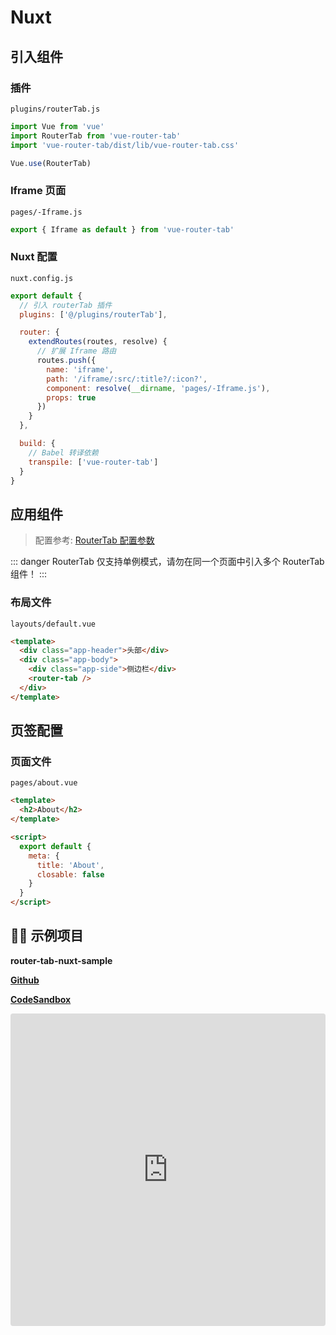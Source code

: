 # Nuxt

## 引入组件

### 插件

`plugins/routerTab.js`

```javascript
import Vue from 'vue'
import RouterTab from 'vue-router-tab'
import 'vue-router-tab/dist/lib/vue-router-tab.css'

Vue.use(RouterTab)
```

### Iframe 页面

`pages/-Iframe.js`

```javascript
export { Iframe as default } from 'vue-router-tab'
```

### Nuxt 配置

`nuxt.config.js`

```javascript
export default {
  // 引入 routerTab 插件
  plugins: ['@/plugins/routerTab'],

  router: {
    extendRoutes(routes, resolve) {
      // 扩展 Iframe 路由
      routes.push({
        name: 'iframe',
        path: '/iframe/:src/:title?/:icon?',
        component: resolve(__dirname, 'pages/-Iframe.js'),
        props: true
      })
    }
  },

  build: {
    // Babel 转译依赖
    transpile: ['vue-router-tab']
  }
}
```

## 应用组件

> 配置参考: [RouterTab 配置参数](../../api/README.md#routertab-配置参数)

::: danger
RouterTab 仅支持单例模式，请勿在同一个页面中引入多个 RouterTab 组件！
:::

### 布局文件

`layouts/default.vue`

```html {5}
<template>
  <div class="app-header">头部</div>
  <div class="app-body">
    <div class="app-side">侧边栏</div>
    <router-tab />
  </div>
</template>
```

## 页签配置

### 页面文件

`pages/about.vue`

```html {7}
<template>
  <h2>About</h2>
</template>

<script>
  export default {
    meta: {
      title: 'About',
      closable: false
    }
  }
</script>
```

## 👨‍💻 示例项目

**router-tab-nuxt-sample**

[**Github**](https://github.com/bhuh12/router-tab-nuxt-sample)

[**CodeSandbox**](https://codesandbox.io/s/github/bhuh12/router-tab-nuxt-sample)

<iframe
  src="https://codesandbox.io/embed/github/bhuh12/router-tab-nuxt-sample/tree/master/?fontsize=14&hidenavigation=1&theme=dark"
  style="width:100%; height:500px; border:0; border-radius: 4px; overflow:hidden;"
  title="router-tab-nuxt-sample"
  allow="geolocation; microphone; camera; midi; vr; accelerometer; gyroscope; payment; ambient-light-sensor; encrypted-media; usb"
  sandbox="allow-modals allow-forms allow-popups allow-scripts allow-same-origin"
></iframe>
